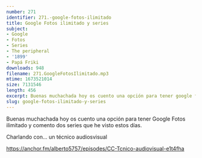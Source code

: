 ```yaml
---
number: 271
identifier: 271.-google-fotos-ilimitado
title: Google Fotos ilimitado y series
subject:
- Google
- Fotos
- Series
- The peripheral
- '1899'
- Papá Friki
downloads: 948
filename: 271.GoogleFotosIlimitado.mp3
mtime: 1673521014
size: 7131546
length: 456
excerpt: Buenas muchachada hoy os cuento una opción para tener google fotos ilimitado y comento dos series que he visto estos dias.
slug: google-fotos-ilimitado-y-series
---
```

Buenas muchachada hoy os cuento una opción para tener Google Fotos ilimitado y comento dos series que he visto estos días.

Charlando con... un técnico audiosvisual

https://anchor.fm/alberto5757/episodes/CC-Tcnico-audiovisual-e1t4fha